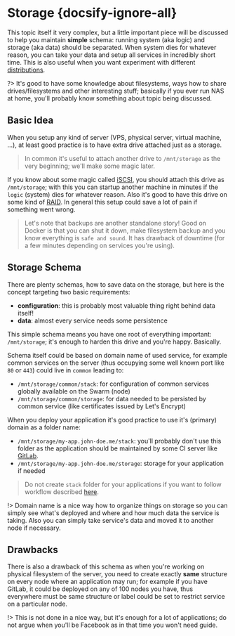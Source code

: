 # Storage {docsify-ignore-all}

This topic itself it very complex, but a little important piece will be discussed to help you maintain
**simple** schema: running system (aka logic) and storage (aka data) should be separated. When system dies
for whatever reason, you can take your data and setup all services in incredibly short time. This is
also useful when you want experiment with different [distributions](/devops/server/distribution).

?> It's good to have some knowledge about filesystems, ways how to share drives/filesystems and other
interesting stuff; basically if you ever run NAS at home, you'll probably know something about topic
being discussed.

## Basic Idea

When you setup any kind of server (VPS, physical server, virtual machine, ...), at least good practice is
to have extra drive attached just as a storage. 

> In common it's useful to attach another drive to `/mnt/storage` as the very beginning; we'll make some
magic later. 

If you know about some magic called [iSCSI](https://en.wikipedia.org/wiki/ISCSI), you should attach
this drive as `/mnt/storage`; with this you can startup another machine in minutes if the `logic` (system)
dies for whatever reason. Also it's good to have this drive on some kind of [RAID](https://en.wikipedia.org/wiki/RAID).
In general this setup could save a lot of pain if something went wrong.

> Let's note that backups are another standalone story! Good on Docker is that you can shut it down, make
filesystem backup and you know everything is `safe and sound`. It has drawback of downtime (for a few
minutes depending on services you're using).  

## Storage Schema

There are plenty schemas, how to save data on the storage, but here is the concept targeting two basic
requirements:

* **configuration**: this is probably most valuable thing right behind data itself!
* **data**: almost every service needs some persistence

This simple schema means you have one root of everything important: `/mnt/storage`; it's enough to harden
this drive and you're happy. Basically.

Schema itself could be based on domain name of used service, for example common services on the server (thus
occupying some well known port like `80` or `443`) could live in `common` leading to:

* `/mnt/storage/common/stack`: for configuration of common services globally available on the Swarm (node)
* `/mnt/storage/common/storage`: for data needed to be persisted by common service (like certificates issued
by Let's Encrypt)

When you deploy your application it's good practice to use it's (primary) domain as a folder name:
* `/mnt/storage/my-app.john-doe.me/stack`: you'll probably don't use this folder as the application should be
maintained by some CI server like [GitLab](/devops/gitlab/index). 
* `/mnt/storage/my-app.john-doe.me/storage`: storage for your application if needed 

> Do not create `stack` folder for your applications if you want to follow workflow described [here](/examples/workflow/index).

!> Domain name is a nice way how to organize things on storage so you can simply see what's deployed and where
and how much data the service is taking. Also you can simply take service's data and moved it to another node
if necessary.

## Drawbacks

There is also a drawback of this schema as when you're working on physical filesystem of the server, you need
to create exactly **same** structure on every node where an application may run; for example if you have GitLab,
it could be deployed on any of 100 nodes you have, thus everywhere must be same structure or label could be 
set to restrict service on a particular node.

!> This is not done in a nice way, but it's enough for a lot of applications; do not argue when you'll be Facebook
as in that time you won't need guide.

